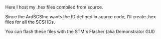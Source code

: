 Here I host my .hex files compiled from source.

Since the ArdSCSIno wants the ID defined in source code, I'll create .hex files for all the SCSI IDs.

You can flash these files with the STM's Flasher (aka Demonstrator GUI)
